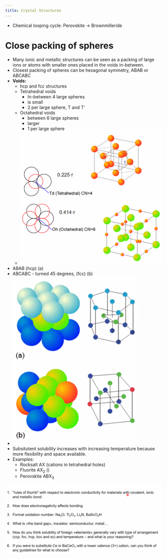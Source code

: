 ```yaml
---
title: Crystal Structures
---
```

- Chemical looping cycle: Perovskite -> Brownmilleride

# Close packing of spheres
- Many ionic and metallic structures can be seen as a packing of large ions or atoms with smaller ones placed in the voids in-between.
- Closest packing of spheres can be hexagonal symmetry, ABAB or ABCABC
- **Voids:**
	- hcp and fcc structures
	- Tetrahedral voids
		- In-between 4 large spheres
		- is small
		- 2 per large sphere, T and T'
	- Octahedral voids
		- between 6 large spheres
		- larger
		- 1 per large sphere
	- ![](./static/20210121103053.png)
- ABAB (hcp) (a)
- ABCABC - turned 45 degrees, (fcc) (b)
- ![](./static/20210121103136.png)
- Subsitutent solubility increases with increasing temperature because more flexibility and space available.
- Examples:
	- Rocksalt AX (cations in tetrahedral holes)
	- Fluorite AX$_2$ ()
	- Perovskite ABX$_3$

![](./static/20210121104013.png)
